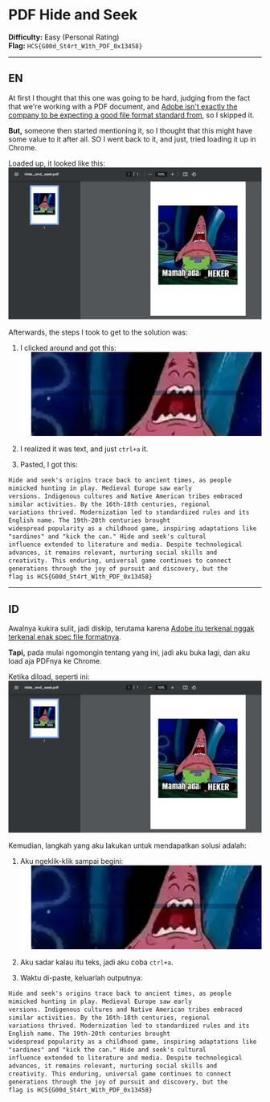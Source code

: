 # **PDF Hide and Seek**

**Difficulty:** Easy (Personal Rating)  
**Flag:** `HCS{G00d_St4rt_W1th_PDF_0x13458}`

---

## **EN**

At first I thought that this one was going to be hard, judging from the fact that we're working with a PDF document, and [Adobe isn't exactly the company to be expecting a good file format standard from](https://github.com/gco/xee/blob/4fa3a6d609dd72b8493e52a68f316f7a02903276/XeePhotoshopLoader.m#L108), so I skipped it.

**But,** someone then started mentioning it, so I thought that this might have some value to it after all. SO I went back to it, and just, tried loading it up in Chrome.

Loaded up, it looked like this: ![Image of the PDF preview](./assets/image-1.png)

Afterwards, the steps I took to get to the solution was:

1. I clicked around and got this:  
   ![Image of the text selection](./assets/image.png)

2. I realized it was text, and just `ctrl+a` it.

3. Pasted, I got this:

```
Hide and seek's origins trace back to ancient times, as people mimicked hunting in play. Medieval Europe saw early
versions. Indigenous cultures and Native American tribes embraced similar activities. By the 16th-18th centuries, regional
variations thrived. Modernization led to standardized rules and its English name. The 19th-20th centuries brought
widespread popularity as a childhood game, inspiring adaptations like "sardines" and "kick the can." Hide and seek's cultural
influence extended to literature and media. Despite technological advances, it remains relevant, nurturing social skills and
creativity. This enduring, universal game continues to connect generations through the joy of pursuit and discovery, but the
flag is HCS{G00d_St4rt_W1th_PDF_0x13458}
```

---

## **ID**

Awalnya kukira sulit, jadi diskip, terutama karena [Adobe itu terkenal nggak terkenal enak spec file formatnya](https://github.com/gco/xee/blob/4fa3a6d609dd72b8493e52a68f316f7a02903276/XeePhotoshopLoader.m#L108).

**Tapi,** pada mulai ngomongin tentang yang ini, jadi aku buka lagi, dan aku load aja PDFnya ke Chrome.

Ketika diload, seperti ini: ![Image of the PDF preview](./assets/image-1.png)

Kemudian, langkah yang aku lakukan untuk mendapatkan solusi adalah:

1. Aku ngeklik-klik sampai begini:  
   ![Image of the text selection](./assets/image.png)

2. Aku sadar kalau itu teks, jadi aku coba `ctrl+a`.

3. Waktu di-paste, keluarlah outputnya:

```
Hide and seek's origins trace back to ancient times, as people mimicked hunting in play. Medieval Europe saw early
versions. Indigenous cultures and Native American tribes embraced similar activities. By the 16th-18th centuries, regional
variations thrived. Modernization led to standardized rules and its English name. The 19th-20th centuries brought
widespread popularity as a childhood game, inspiring adaptations like "sardines" and "kick the can." Hide and seek's cultural
influence extended to literature and media. Despite technological advances, it remains relevant, nurturing social skills and
creativity. This enduring, universal game continues to connect generations through the joy of pursuit and discovery, but the
flag is HCS{G00d_St4rt_W1th_PDF_0x13458}
```
